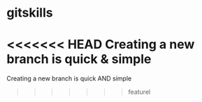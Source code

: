 # gitskills
<<<<<<< HEAD
Creating a new branch is quick & simple
=======
Creating a new branch is quick AND simple
>>>>>>> featurel
